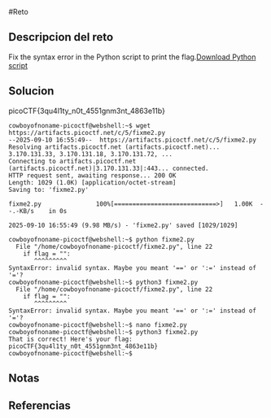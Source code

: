 #Reto 
## Descripcion del reto
Fix the syntax error in the Python script to print the flag.[Download Python script](https://artifacts.picoctf.net/c/5/fixme2.py)
## Solucion
picoCTF{3qu4l1ty_n0t_4551gnm3nt_4863e11b}

````
cowboyofnoname-picoctf@webshell:~$ wget https://artifacts.picoctf.net/c/5/fixme2.py
--2025-09-10 16:55:49--  https://artifacts.picoctf.net/c/5/fixme2.py
Resolving artifacts.picoctf.net (artifacts.picoctf.net)... 3.170.131.33, 3.170.131.18, 3.170.131.72, ...
Connecting to artifacts.picoctf.net (artifacts.picoctf.net)|3.170.131.33|:443... connected.
HTTP request sent, awaiting response... 200 OK
Length: 1029 (1.0K) [application/octet-stream]
Saving to: 'fixme2.py'

fixme2.py               100%[============================>]   1.00K  --.-KB/s    in 0s      

2025-09-10 16:55:49 (9.98 MB/s) - 'fixme2.py' saved [1029/1029]

cowboyofnoname-picoctf@webshell:~$ python fixme2.py 
  File "/home/cowboyofnoname-picoctf/fixme2.py", line 22
    if flag = "":
       ^^^^^^^^^
SyntaxError: invalid syntax. Maybe you meant '==' or ':=' instead of '='?
cowboyofnoname-picoctf@webshell:~$ python3 fixme2.py 
  File "/home/cowboyofnoname-picoctf/fixme2.py", line 22
    if flag = "":
       ^^^^^^^^^
SyntaxError: invalid syntax. Maybe you meant '==' or ':=' instead of '='?
cowboyofnoname-picoctf@webshell:~$ nano fixme2.py 
cowboyofnoname-picoctf@webshell:~$ python3 fixme2.py 
That is correct! Here's your flag: picoCTF{3qu4l1ty_n0t_4551gnm3nt_4863e11b}
cowboyofnoname-picoctf@webshell:~$ 
`````
## Notas

## Referencias
